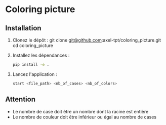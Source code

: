 # Coloring picture

## Installation

1. Clonez le dépôt :
   git clone git@github.com:axel-tpt/coloring_picture.git
   cd coloring_picture

3. Installez les dépendances :
   ```bash
   pip install -e .
   ```

4. Lancez l'application :
   ```bash
   start <file_path> <nb_of_cases> <nb_of_colors>
   ```

## Attention

- Le nombre de case doit être un nombre dont la racine est entière
- Le nombre de couleur doit être inférieur ou égal au nombre de cases